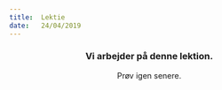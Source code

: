 ```yaml
---
title:  Lektie
date:   24/04/2019
---
```


### <center>Vi arbejder på denne lektion.</center>
<center>Prøv igen senere.</center>
